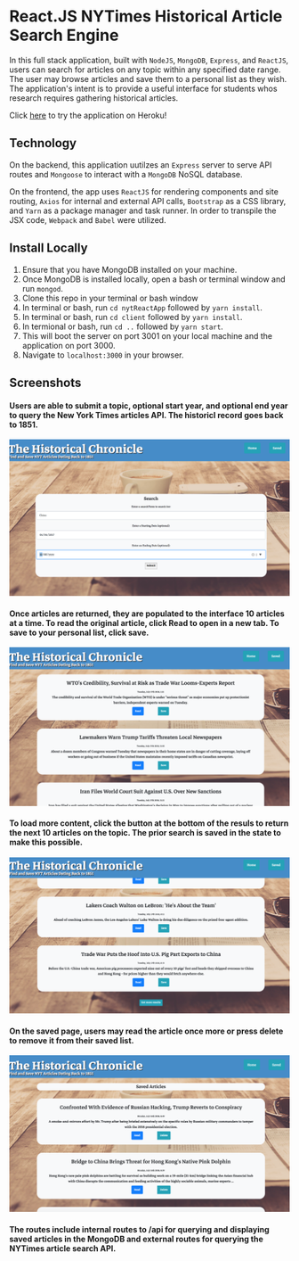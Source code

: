 # React.JS NYTimes Historical Article Search Engine

In this full stack application, built with `NodeJS`, `MongoDB`, `Express`, and `ReactJS`, users can search for articles on any topic within any specified date range.  The user may browse articles and save them to a personal list as they wish.  The application's intent is to provide a useful interface for students whos research requires gathering historical articles.  

Click [here](https://sheltered-lowlands-45694.herokuapp.com/) to try the application on Heroku!

## Technology
On the backend, this application uutilzes an `Express` server to serve API routes and `Mongoose` to interact with a `MongoDB` NoSQL database.

On the frontend, the app uses `ReactJS` for rendering components and site routing, `Axios` for internal and external API calls, `Bootstrap` as a CSS library, and `Yarn` as a package manager and task runner.  In order to transpile the JSX code, `Webpack` and `Babel` were utilized. 

## Install Locally
  1. Ensure that you have MongoDB installed on your machine.
  2. Once MongoDB is installed locally, open a bash or terminal window and run `mongod`.
  3. Clone this repo in your terminal or bash window
  4. In terminal or bash, run `cd nytReactApp` followed by `yarn install`.
  5. In terminal or bash, run `cd client` followed by `yarn install`.
  6. In termional or bash, run `cd ..` followed by `yarn start`.
  7. This will boot the server on port 3001 on your local machine and the application on port 3000.
  8. Navigate to `localhost:3000` in your browser.



## Screenshots
#### Users are able to submit a topic, optional start year, and optional end year to query the New York Times articles API.  The historicl record goes back to 1851.
![Query Articles](./readMeImages/search.png)

#### Once articles are returned, they are populated to the interface 10 articles at a time.  To read the original article, click Read to open in a new tab.  To save to your personal list, click save.
![Article Content](/readMeImages/results.png)

#### To load more content, click the button at the bottom of the resuls to return the next 10 articles on the topic.  The prior search is saved in the state to make this possible.
![Add Comment](/readMeImages/getMore.png)

#### On the saved page, users may read the article once more or press delete to remove it from their saved list.
![Add Comment](/readMeImages/save.png)

#### The routes include **internal routes** to /api for querying and displaying saved articles in the MongoDB and **external routes** for querying the NYTimes article search API.
